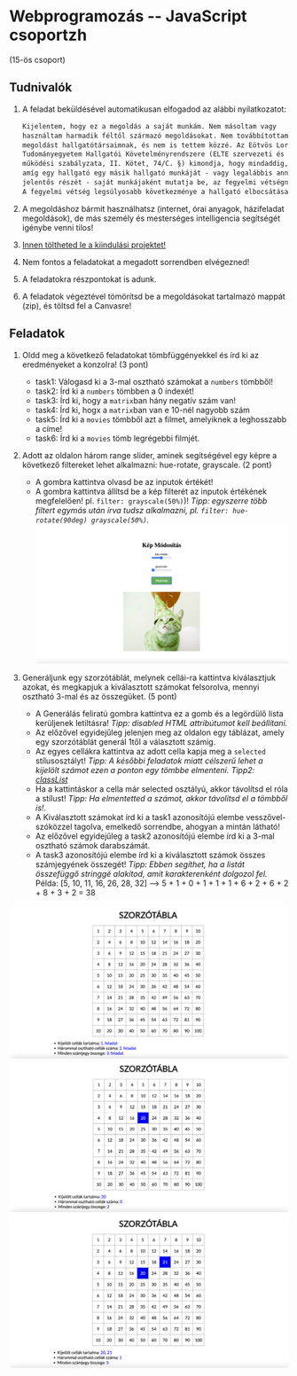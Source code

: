 # Webprogramozás -- JavaScript csoportzh 
(15-ös csoport)

## Tudnivalók

1. A feladat beküldésével automatikusan elfogadod az alábbi nyilatkozatot:

    ```txt
    Kijelentem, hogy ez a megoldás a saját munkám. Nem másoltam vagy 
    használtam harmadik féltől származó megoldásokat. Nem továbbítottam 
    megoldást hallgatótársaimnak, és nem is tettem közzé. Az Eötvös Loránd 
    Tudományegyetem Hallgatói Követelményrendszere (ELTE szervezeti és 
    működési szabályzata, II. Kötet, 74/C. §) kimondja, hogy mindaddig, 
    amíg egy hallgató egy másik hallgató munkáját - vagy legalábbis annak 
    jelentős részét - saját munkájaként mutatja be, az fegyelmi vétségnek számít. 
    A fegyelmi vétség legsúlyosabb következménye a hallgató elbocsátása az egyetemről.
    ```

2. A megoldáshoz bármit használhatsz (internet, órai anyagok, házifeladat megoldások), de más személy és mesterséges intelligencia segítségét igénybe venni tilos!

3. [Innen töltheted le a kiindulási projektet!](feladatok.zip)

4. Nem fontos a feladatokat a megadott sorrendben elvégezned!

5. A feladatokra részpontokat is adunk.

6. A feladatok végeztével tömörítsd be a megoldásokat tartalmazó mappát (zip), és töltsd fel a Canvasre!

## Feladatok

1. Oldd meg a következő feladatokat tömbfüggényekkel és írd ki az eredményeket a konzolra! (3 pont)

    - task1: Válogasd ki a 3-mal osztható számokat a `numbers` tömbből!
	- task2: Írd ki a `numbers` tömbben a 0 indexét!
	- task3: Írd ki, hogy a `matrix`ban hány negatív szám van!
	- task4: Írd ki, hogx a `matrix`ban van e 10-nél nagyobb szám 
	- task5: Írd ki a `movies` tömbből azt a filmet, amelyiknek a leghosszabb a címe!
	- task6: Írd ki a `movies` tömb legrégebbi filmjét.


2. Adott az oldalon három range slider, aminek segítségével egy képre a következő filtereket lehet alkalmazni: hue-rotate, grayscale. (2 pont)
    - A gombra kattintva olvasd be az inputok értékét!
    - A gombra kattintva állítsd be a kép filterét az inputok értékének megfelelően! pl. `filter: grayscale(50%)`)! *Tipp: egyszerre több filtert egymás után írva tudsz alkalmazni, pl. `filter: hue-rotate(90deg) grayscale(50%)`.*
![img](minta/1.png)


3. Generáljunk egy szorzótáblát, melynek cellái-ra kattintva kiválasztjuk azokat, és megkapjuk a kiválasztott számokat felsorolva, mennyi osztható 3-mal és az összegüket. (5 pont)
    -	A Generálás feliratú gombra kattintva ez a gomb és a legördülő lista kerüljenek letiltásra! *Tipp: disabled HTML attribútumot kell beállítani.*
    -	Az előzővel egyidejűleg jelenjen meg az oldalon egy táblázat, amely egy szorzótáblát generál 1től a választott számig.
    -	Az egyes cellákra kattintva az adott cella kapja meg a `selected` stílusosztályt! *Tipp: A későbbi feladatok miatt célszerű lehet a kijelölt számot ezen a ponton egy tömbbe elmenteni.* *Tipp2: [classList](https://developer.mozilla.org/en-US/docs/Web/API/Element/classList)*
    -	Ha a kattintáskor a cella már selected osztályú, akkor távolítsd el róla a stílust!	*Tipp: Ha elmentetted a számot, akkor távolítsd el a tömbből is!.*
    -	A Kiválasztott számokat írd ki a task1 azonosítójú elembe vesszővel-szóközzel tagolva, emelkedő sorrendbe, ahogyan a mintán látható!
    -	Az előzővel egyidejűleg a task2 azonosítójú elembe írd ki a 3-mal osztható számok darabszámát.
    -	A task3 azonosítójú elembe írd ki a kiválasztott számok összes számjegyének összegét! *Tipp: Ebben segíthet, ha a listát összefüggő stringgé alakítod, amit karakterenként dolgozol fel.*
Példa: [5, 10, 11, 16, 26, 28, 32] ⟶ 5 + 1 + 0 + 1 + 1 + 1 + 6 + 2 + 6 + 2 + 8 + 3 + 2 = 38

![img](minta/5.png)
![img](minta/6.png)
![img](minta/7.png)
